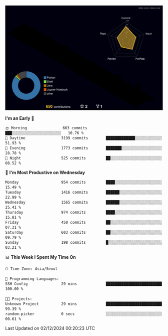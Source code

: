 <!-- ![Header](./github-header-image.png) -->

<!-- <div align="center">
  <img src="https://ziadoua.github.io/m3-Markdown-Badges/badges/FastAPI/fastapi1.svg" />&nbsp
  <img src="https://ziadoua.github.io/m3-Markdown-Badges/badges/Git/git1.svg" />&nbsp
  <img src="https://ziadoua.github.io/m3-Markdown-Badges/badges/Linux/linux2.svg" />&nbsp
  <img src="https://ziadoua.github.io/m3-Markdown-Badges/badges/PostgreSQL/postgresql3.svg" />&nbsp
  <img src="https://ziadoua.github.io/m3-Markdown-Badges/badges/Python/python3.svg" />&nbsp
</div> -->

![](./profile-3d-contrib/profile-night-rainbow.svg)

<!--START_SECTION:waka-->
**I'm an Early 🐤** 

```text
🌞 Morning                663 commits         ███░░░░░░░░░░░░░░░░░░░░░░   10.76 % 
🌆 Daytime                3199 commits        █████████████░░░░░░░░░░░░   51.93 % 
🌃 Evening                1773 commits        ███████░░░░░░░░░░░░░░░░░░   28.78 % 
🌙 Night                  525 commits         ██░░░░░░░░░░░░░░░░░░░░░░░   08.52 % 
```
📅 **I'm Most Productive on Wednesday** 

```text
Monday                   954 commits         ████░░░░░░░░░░░░░░░░░░░░░   15.49 % 
Tuesday                  1416 commits        ██████░░░░░░░░░░░░░░░░░░░   22.99 % 
Wednesday                1565 commits        ██████░░░░░░░░░░░░░░░░░░░   25.41 % 
Thursday                 974 commits         ████░░░░░░░░░░░░░░░░░░░░░   15.81 % 
Friday                   450 commits         ██░░░░░░░░░░░░░░░░░░░░░░░   07.31 % 
Saturday                 603 commits         ██░░░░░░░░░░░░░░░░░░░░░░░   09.79 % 
Sunday                   198 commits         █░░░░░░░░░░░░░░░░░░░░░░░░   03.21 % 
```


📊 **This Week I Spent My Time On** 

```text
🕑︎ Time Zone: Asia/Seoul

💬 Programming Languages: 
SSH Config               29 mins             █████████████████████████   100.00 % 

🐱‍💻 Projects: 
Unknown Project          29 mins             █████████████████████████   99.39 % 
random-picker            0 secs              ░░░░░░░░░░░░░░░░░░░░░░░░░   00.61 % 
```


 Last Updated on 02/12/2024 00:20:23 UTC
<!--END_SECTION:waka-->




